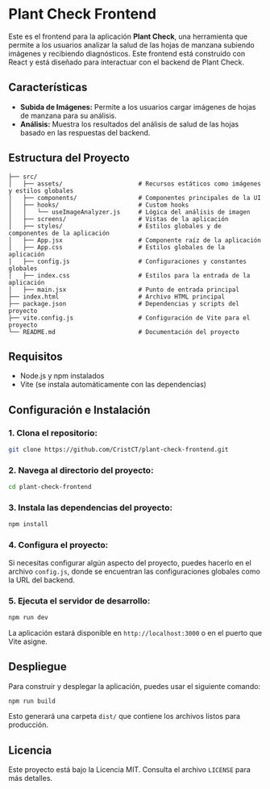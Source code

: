 # Plant Check Frontend

Este es el frontend para la aplicación **Plant Check**, una herramienta que permite a los usuarios analizar la salud de las hojas de manzana subiendo imágenes y recibiendo diagnósticos. Este frontend está construido con React y está diseñado para interactuar con el backend de Plant Check.

## Características

- **Subida de Imágenes:** Permite a los usuarios cargar imágenes de hojas de manzana para su análisis.
- **Análisis:** Muestra los resultados del análisis de salud de las hojas basado en las respuestas del backend.

## Estructura del Proyecto

```plaintext
├── src/
│   ├── assets/                     # Recursos estáticos como imágenes y estilos globales
│   ├── components/                 # Componentes principales de la UI
│   ├── hooks/                      # Custom hooks
│   │   └── useImageAnalyzer.js     # Lógica del análisis de imagen
│   ├── screens/                    # Vistas de la aplicación
│   ├── styles/                     # Estilos globales y de componentes de la aplicación
│   ├── App.jsx                     # Componente raíz de la aplicación
│   ├── App.css                     # Estilos globales de la aplicación
│   ├── config.js                   # Configuraciones y constantes globales
│   ├── index.css                   # Estilos para la entrada de la aplicación
│   ├── main.jsx                    # Punto de entrada principal
├── index.html                      # Archivo HTML principal
├── package.json                    # Dependencias y scripts del proyecto
├── vite.config.js                  # Configuración de Vite para el proyecto
└── README.md                       # Documentación del proyecto
```

## Requisitos

- Node.js y npm instalados
- Vite (se instala automáticamente con las dependencias)

## Configuración e Instalación

### 1. Clona el repositorio:

```bash
git clone https://github.com/CristCT/plant-check-frontend.git
```

### 2. Navega al directorio del proyecto:

```bash
cd plant-check-frontend
```

### 3. Instala las dependencias del proyecto:

```bash
npm install
```

### 4. Configura el proyecto:

Si necesitas configurar algún aspecto del proyecto, puedes hacerlo en el archivo `config.js`, donde se encuentran las configuraciones globales como la URL del backend.

### 5. Ejecuta el servidor de desarrollo:

```bash
npm run dev
```

La aplicación estará disponible en `http://localhost:3000` o en el puerto que Vite asigne.

## Despliegue

Para construir y desplegar la aplicación, puedes usar el siguiente comando:

```bash
npm run build
```

Esto generará una carpeta `dist/` que contiene los archivos listos para producción.

## Licencia

Este proyecto está bajo la Licencia MIT. Consulta el archivo `LICENSE` para más detalles.
